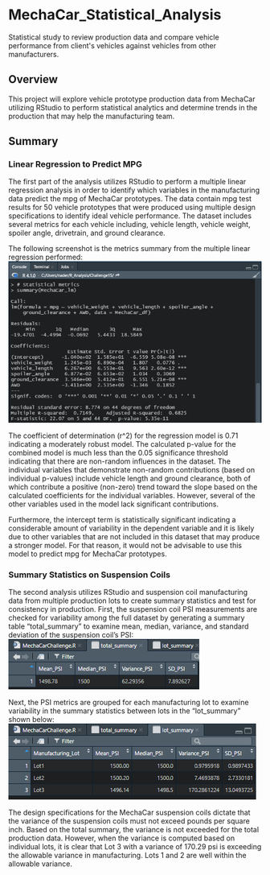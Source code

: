 # MechaCar_Statistical_Analysis
Statistical study to review production data and compare vehicle performance from client's vehicles against vehicles from other manufacturers.

## Overview
This project will explore vehicle prototype production data from MechaCar utilizing RStudio to perform statistical analytics and determine trends in the production that may help the manufacturing team.

## Summary 

### Linear Regression to Predict MPG

The first part of the analysis utilizes RStudio to perform a multiple linear regression analysis in order to identify which variables in the manufacturing data predict the mpg of MechaCar prototypes.  The data contain mpg test results for 50 vehicle prototypes that were produced using multiple design specifications to identify ideal vehicle performance. The dataset includes several metrics for each vehicle including, vehicle length, vehicle weight, spoiler angle, drivetrain, and ground clearance. 

The following screenshot is the metrics summary from the multiple linear regression performed:
![LinRegModel](/Images/LinRegModel.PNG)

The coefficient of determination (r^2) for the regression model is 0.71 indicating a moderately robust model.  The calculated p-value for the combined model is much less than the 0.05 significance threshold indicating that there are non-random influences in the dataset.  The individual variables that demonstrate non-random contributions (based on individual p-values) include vehicle length and ground clearance, both of which contribute a positive (non-zero) trend toward the slope based on the calculated coefficients for the individual variables.  However, several of the other variables used in the model lack significant contributions. 

Furthermore, the intercept term is statistically significant indicating a considerable amount of variability in the dependent variable and it is likely due to other variables that are not included in this dataset that may produce a stronger model.  For that reason, it would not be advisable to use this model to predict mpg for MechaCar prototypes.

### Summary Statistics on Suspension Coils

The second analysis utilizes RStudio and suspension coil manufacturing data from multiple production lots to create summary statistics and test for consistency in production.  First, the suspension coil PSI measurements are checked for variability among the full dataset by generating a summary table “total_summary” to examine mean, median, variance, and standard deviation of the suspension coil’s PSI:
 ![total_summary](Images/total_summary.PNG) 

Next, the PSI metrics are grouped for each manufacturing lot to examine variability in the summary statistics between lots in the “lot_summary” shown below:
![lot_summary](/Images/lot_summary.PNG)

The design specifications for the MechaCar suspension coils dictate that the variance of the suspension coils must not exceed pounds per square inch.  Based on the total summary, the variance is not exceeded for the total production data.  However, when the variance is computed based on individual lots, it is clear that Lot 3 with a variance of 170.29 psi is exceeding the allowable variance in manufacturing.  Lots 1 and 2 are well within the allowable variance.

